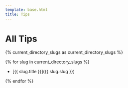 ```yaml
---
template: base.html
title: Tips
---
```


# All Tips

{% current_directory_slugs as current_directory_slugs %}

{% for slug in current_directory_slugs %}

- [{{ slug.title }}]({{ slug.slug }})

{% endfor %}
